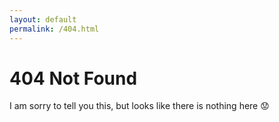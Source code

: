 ```yaml
---
layout: default
permalink: /404.html
---
```

# 404 Not Found

I am sorry to tell you this, but looks like there is nothing here :worried: